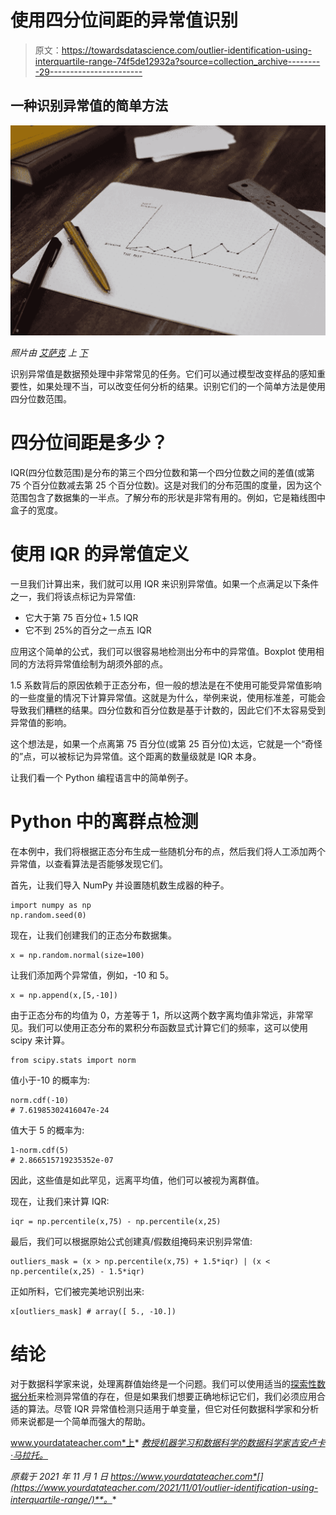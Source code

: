 # 使用四分位间距的异常值识别

> 原文：<https://towardsdatascience.com/outlier-identification-using-interquartile-range-74f5de12932a?source=collection_archive---------29----------------------->

## 一种识别异常值的简单方法

![](img/7aa50dbefb43638d68fc2fbd78e1486f.png)

*照片由* [*艾萨克*](https://unsplash.com/@isaacmsmith?utm_source=unsplash&utm_medium=referral&utm_content=creditCopyText) *上* [*下*](https://unsplash.com/s/photos/chart?utm_source=unsplash&utm_medium=referral&utm_content=creditCopyText)

识别异常值是数据预处理中非常常见的任务。它们可以通过模型改变样品的感知重要性，如果处理不当，可以改变任何分析的结果。识别它们的一个简单方法是使用四分位数范围。

# 四分位间距是多少？

IQR(四分位数范围)是分布的第三个四分位数和第一个四分位数之间的差值(或第 75 个百分位数减去第 25 个百分位数)。这是对我们的分布范围的度量，因为这个范围包含了数据集的一半点。了解分布的形状是非常有用的。例如，它是箱线图中盒子的宽度。

# 使用 IQR 的异常值定义

一旦我们计算出来，我们就可以用 IQR 来识别异常值。如果一个点满足以下条件之一，我们将该点标记为异常值:

*   它大于第 75 百分位+ 1.5 IQR
*   它不到 25%的百分之一点五 IQR

应用这个简单的公式，我们可以很容易地检测出分布中的异常值。Boxplot 使用相同的方法将异常值绘制为胡须外部的点。

1.5 系数背后的原因依赖于正态分布，但一般的想法是在不使用可能受异常值影响的一些度量的情况下计算异常值。这就是为什么，举例来说，使用标准差，可能会导致我们糟糕的结果。四分位数和百分位数是基于计数的，因此它们不太容易受到异常值的影响。

这个想法是，如果一个点离第 75 百分位(或第 25 百分位)太远，它就是一个“奇怪的”点，可以被标记为异常值。这个距离的数量级就是 IQR 本身。

让我们看一个 Python 编程语言中的简单例子。

# Python 中的离群点检测

在本例中，我们将根据正态分布生成一些随机分布的点，然后我们将人工添加两个异常值，以查看算法是否能够发现它们。

首先，让我们导入 NumPy 并设置随机数生成器的种子。

```
import numpy as np 
np.random.seed(0)
```

现在，让我们创建我们的正态分布数据集。

```
x = np.random.normal(size=100)
```

让我们添加两个异常值，例如，-10 和 5。

```
x = np.append(x,[5,-10])
```

由于正态分布的均值为 0，方差等于 1，所以这两个数字离均值非常远，非常罕见。我们可以使用正态分布的累积分布函数显式计算它们的频率，这可以使用 scipy 来计算。

```
from scipy.stats import norm
```

值小于-10 的概率为:

```
norm.cdf(-10) 
# 7.61985302416047e-24
```

值大于 5 的概率为:

```
1-norm.cdf(5) 
# 2.866515719235352e-07
```

因此，这些值是如此罕见，远离平均值，他们可以被视为离群值。

现在，让我们来计算 IQR:

```
iqr = np.percentile(x,75) - np.percentile(x,25)
```

最后，我们可以根据原始公式创建真/假数组掩码来识别异常值:

```
outliers_mask = (x > np.percentile(x,75) + 1.5*iqr) | (x < np.percentile(x,25) - 1.5*iqr)
```

正如所料，它们被完美地识别出来:

```
x[outliers_mask] # array([ 5., -10.])
```

# 结论

对于数据科学家来说，处理离群值始终是一个问题。我们可以使用适当的[探索性数据分析](https://www.yourdatateacher.com/exploratory-data-analysis-in-python-free-online-course/)来检测异常值的存在，但是如果我们想要正确地标记它们，我们必须应用合适的算法。尽管 IQR 异常值检测只适用于单变量，但它对任何数据科学家和分析师来说都是一个简单而强大的帮助。

www.yourdatateacher.com*上* [*教授机器学习和数据科学的数据科学家吉安卢卡·马拉托。*](http://www.yourdatateacher.com/)

*原载于 2021 年 11 月 1 日 https://www.yourdatateacher.com*[](https://www.yourdatateacher.com/2021/11/01/outlier-identification-using-interquartile-range/)**。**